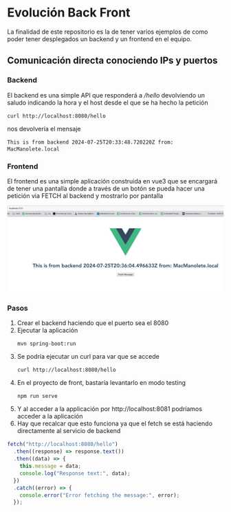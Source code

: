 # Evolución Back Front

La finalidad de este repositorio es la de tener varios ejemplos de como poder tener desplegados un backend y un frontend en el equipo.

## Comunicación directa conociendo IPs y puertos

### Backend

El backend es una simple API que responderá a _/hello_
devolviendo un saludo indicando la hora y el host desde el que se ha hecho la petición

```shell
curl http://localhost:8080/hello
```

nos devolvería el mensaje

```
This is from backend 2024-07-25T20:33:48.720220Z from: MacManolete.local
```

### Frontend

El frontend es una simple aplicación construida en vue3 que se encargará de tener una pantalla donde a través de un botón se pueda hacer una petición via FETCH al backend y mostrarlo por pantalla

![alt text](imgs/image.png)

### Pasos

1. Crear el backend haciendo que el puerto sea el 8080
2. Ejecutar la aplicación
   ```shell
   mvn spring-boot:run
   ```
3. Se podría ejecutar un curl para var que se accede
   ```shell
   curl http://localhost:8080/hello
   ```
4. En el proyecto de front, bastaría levantarlo en modo testing
   ```shell
   npm run serve
   ```
5. Y al acceder a la applicación por http://localhost:8081 podríamos acceder a la aplicación
6. Hay que recalcar que esto funciona ya que el fetch se está haciendo directamente al servicio de backend

```javascript
fetch("http://localhost:8080/hello")
  .then((response) => response.text())
  .then((data) => {
    this.message = data;
    console.log("Response text:", data);
  })
  .catch((error) => {
    console.error("Error fetching the message:", error);
  });
```
